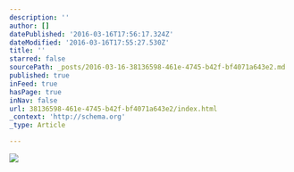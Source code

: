 ```yaml
---
description: ''
author: []
datePublished: '2016-03-16T17:56:17.324Z'
dateModified: '2016-03-16T17:55:27.530Z'
title: ''
starred: false
sourcePath: _posts/2016-03-16-38136598-461e-4745-b42f-bf4071a643e2.md
published: true
inFeed: true
hasPage: true
inNav: false
url: 38136598-461e-4745-b42f-bf4071a643e2/index.html
_context: 'http://schema.org'
_type: Article

---
```

![](https://the-grid-user-content.s3-us-west-2.amazonaws.com/e70fd5d0-7632-4445-83c0-63a1c22a5b2f.png)